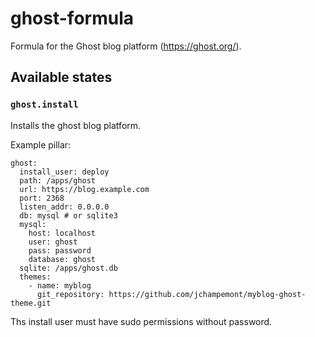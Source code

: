 # ghost-formula
Formula for the Ghost blog platform (https://ghost.org/).

## Available states
### `ghost.install`
Installs the ghost blog platform.

Example pillar:

```
ghost:
  install_user: deploy
  path: /apps/ghost
  url: https://blog.example.com
  port: 2368
  listen_addr: 0.0.0.0
  db: mysql # or sqlite3
  mysql:
    host: localhost
    user: ghost
    pass: password
    database: ghost
  sqlite: /apps/ghost.db
  themes:
    - name: myblog
      git_repository: https://github.com/jchampemont/myblog-ghost-theme.git
```

Ths install user must have sudo permissions without password.